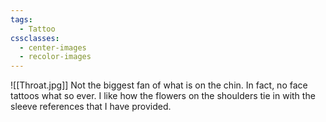 ```yaml
---
tags:
  - Tattoo
cssclasses:
  - center-images
  - recolor-images
---
```

![[Throat.jpg]]
Not the biggest fan of what is on the chin. In fact, no face tattoos what so ever. I like how the flowers on the shoulders tie in with the sleeve references that I have provided. 